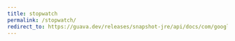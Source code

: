 ```yaml
---
title: stopwatch
permalink: /stopwatch/
redirect_to: https://guava.dev/releases/snapshot-jre/api/docs/com/google/common/base/Stopwatch.html
---
```

